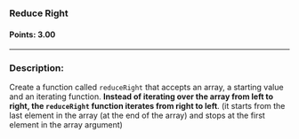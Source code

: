 ### Reduce Right

#### Points: 3.00

<hr>

### Description:

Create a function called `reduceRight` that accepts an array, a starting value and an iterating function. **Instead of iterating over the array from left to right, the `reduceRight` function iterates from right to left**. (it starts from the last element in the array (at the end of the array) and stops at the first element in the array argument)
